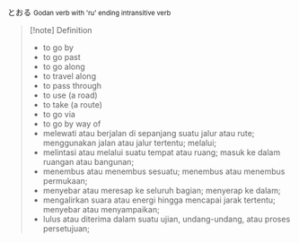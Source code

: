 とおる
<small>Godan verb with 'ru' ending
intransitive verb
</small>
>[!note] Definition
>- to go by
>- to go past
>- to go along
>- to travel along
>- to pass through
>- to use (a road)
>- to take (a route)
>- to go via
>- to go by way of
>- melewati atau berjalan di sepanjang suatu jalur atau rute; menggunakan jalan atau jalur tertentu; melalui;  
>- melintasi atau melalui suatu tempat atau ruang; masuk ke dalam ruangan atau bangunan;  
>- menembus atau menembus sesuatu; menembus atau menembus permukaan;  
>- menyebar atau meresap ke seluruh bagian; menyerap ke dalam;  
>- mengalirkan suara atau energi hingga mencapai jarak tertentu; menyebar atau menyampaikan;  
>- lulus atau diterima dalam suatu ujian, undang-undang, atau proses persetujuan;
